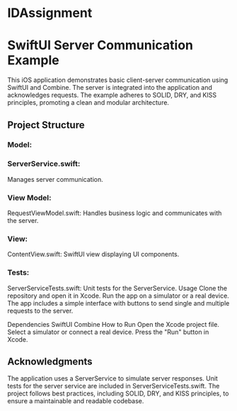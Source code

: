 # IDAssignment
# SwiftUI Server Communication Example
This iOS application demonstrates basic client-server communication using SwiftUI and Combine. The server is integrated into the application and acknowledges requests. The example adheres to SOLID, DRY, and KISS principles, promoting a clean and modular architecture.

## Project Structure
### Model:

### ServerService.swift: 
  Manages server communication.
### View Model:
  RequestViewModel.swift: Handles business logic and communicates with the server.
### View:
  ContentView.swift: SwiftUI view displaying UI components.

### Tests:

ServerServiceTests.swift: Unit tests for the ServerService.
Usage
Clone the repository and open it in Xcode. Run the app on a simulator or a real device. The app includes a simple interface with buttons to send single and multiple requests to the server.

Dependencies
SwiftUI
Combine
How to Run
Open the Xcode project file.
Select a simulator or connect a real device.
Press the "Run" button in Xcode.

## Acknowledgments
The application uses a ServerService to simulate server responses. Unit tests for the server service are included in ServerServiceTests.swift. The project follows best practices, including SOLID, DRY, and KISS principles, to ensure a maintainable and readable codebase.
